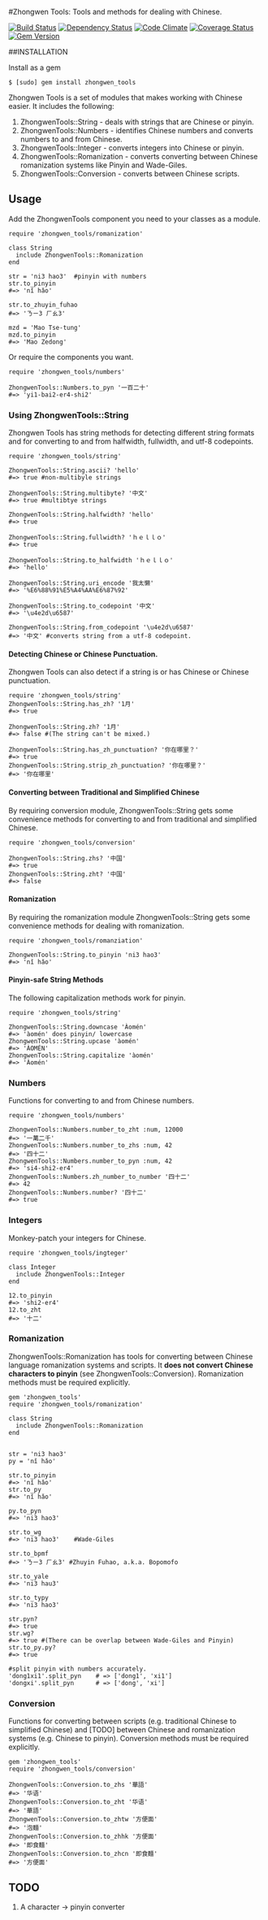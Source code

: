 #Zhongwen Tools:
Tools and methods for dealing with Chinese.

[![Build
Status](https://travis-ci.org/stevendaniels/zhongwen_tools.png?branch=master)](https://travis-ci.org/stevendaniels/zhongwen_tools) [![Dependency Status](https://gemnasium.com/stevendaniels/zhongwen_tools.png)](https://gemnasium.com/stevendaniels/zhongwen_tools) [![Code Climate](https://codeclimate.com/github/stevendaniels/zhongwen_tools.png)](https://codeclimate.com/github/stevendaniels/zhongwen_tools) [![Coverage Status](https://coveralls.io/repos/stevendaniels/zhongwen_tools/badge.png)](https://coveralls.io/r/stevendaniels/zhongwen_tools)
[![Gem Version](https://badge.fury.io/rb/zhongwen_tools.png)](http://badge.fury.io/rb/zhongwen_tools)

##INSTALLATION

Install as a gem

    $ [sudo] gem install zhongwen_tools


Zhongwen Tools is a set of modules that makes working with Chinese
easier. It includes the following:

1. ZhongwenTools::String - deals with strings that are Chinese or pinyin.
2. ZhongwenTools::Numbers - identifies Chinese numbers and converts numbers to and from Chinese.
3. ZhongwenTools::Integer - converts integers into Chinese or pinyin.
4. ZhongwenTools::Romanization - converts converting between Chinese romanization systems like Pinyin and Wade-Giles.
5. ZhongwenTools::Conversion - converts between Chinese scripts.



## Usage

Add the ZhongwenTools component you need to your classes as a module.

    require 'zhongwen_tools/romanization'

    class String
      include ZhongwenTools::Romanization
    end

    str = 'ni3 hao3'  #pinyin with numbers
    str.to_pinyin
    #=> 'nǐ hǎo'

    str.to_zhuyin_fuhao
    #=> 'ㄋㄧ3 ㄏㄠ3'

    mzd = 'Mao Tse-tung'
    mzd.to_pinyin
    #=> 'Mao Zedong'

Or require the components you want.

    require 'zhongwen_tools/numbers'

    ZhongwenTools::Numbers.to_pyn '一百二十'
    #=> 'yi1-bai2-er4-shi2'

### Using ZhongwenTools::String
Zhongwen Tools has string methods for detecting different string formats
and for converting to and from halfwidth, fullwidth, and utf-8 codepoints.

    require 'zhongwen_tools/string'

    ZhongwenTools::String.ascii? 'hello'
    #=> true #non-multibyle strings

    ZhongwenTools::String.multibyte? '中文'
    #=> true #multibtye strings

    ZhongwenTools::String.halfwidth? 'hello'
    #=> true

    ZhongwenTools::String.fullwidth? 'ｈｅｌｌｏ'
    #=> true

    ZhongwenTools::String.to_halfwidth 'ｈｅｌｌｏ'
    #=> 'hello'

    ZhongwenTools::String.uri_encode '我太懒'
    #=> '%E6%88%91%E5%A4%AA%E6%87%92'

    ZhongwenTools::String.to_codepoint '中文'
    #=> '\u4e2d\u6587'

    ZhongwenTools::String.from_codepoint '\u4e2d\u6587'
    #=> '中文' #converts string from a utf-8 codepoint.


#### Detecting Chinese or Chinese Punctuation.
Zhongwen Tools can also detect if a string is or has Chinese or Chinese
punctuation.

	require 'zhongwen_tools/string'
    ZhongwenTools::String.has_zh? '1月'
    #=> true

    ZhongwenTools::String.zh? '1月'
    #=> false #(The string can't be mixed.)

    ZhongwenTools::String.has_zh_punctuation? '你在哪里？'
    #=> true
    ZhongwenTools::String.strip_zh_punctuation? '你在哪里？'
    #=> '你在哪里'

#### Converting between Traditional and Simplified Chinese
By requiring conversion module, ZhongwenTools::String gets some
convenience methods for converting to and from traditional and
simplified Chinese.

    require 'zhongwen_tools/conversion'

    ZhongwenTools::String.zhs? '中国'
    #=> true
    ZhongwenTools::String.zht? '中国'
    #=> false

#### Romanization
By requiring the romanization module ZhongwenTools::String gets some
convenience methods for dealing with romanization.

    require 'zhongwen_tools/romanziation'

    ZhongwenTools::String.to_pinyin 'ni3 hao3'
    #=> 'nǐ hǎo'


#### Pinyin-safe String Methods
The following capitalization methods work for pinyin.

    require 'zhongwen_tools/string'

    ZhongwenTools::String.downcase 'Àomén'
    #=> 'àomén' does pinyin/ lowercase
    ZhongwenTools::String.upcase 'àomén'
    #=> 'ÀOMÉN'
    ZhongwenTools::String.capitalize 'àomén'
    #=> 'Àomén'


### Numbers
Functions for converting to and from Chinese numbers.

    require 'zhongwen_tools/numbers'

    ZhongwenTools::Numbers.number_to_zht :num, 12000
    #=> '一萬二千'
    ZhongwenTools::Numbers.number_to_zhs :num, 42
    #=> '四十二'
    ZhongwenTools::Numbers.number_to_pyn :num, 42
    #=> 'si4-shi2-er4'
    ZhongwenTools::Numbers.zh_number_to_number '四十二'
    #=> 42
    ZhongwenTools::Numbers.number? '四十二'
    #=> true

### Integers
Monkey-patch your integers for Chinese.

    require 'zhongwen_tools/ingteger'

    class Integer
      include ZhongwenTools::Integer
    end

    12.to_pinyin
    #=> 'shi2-er4'
    12.to_zht
    #=> '十二'


### Romanization
ZhongwenTools::Romanization has tools for converting between Chinese language romanization systems and
scripts. It **does not convert Chinese characters to pinyin** (see ZhongwenTools::Conversion). Romanization methods must be required explicitly.

    gem 'zhongwen_tools'
    require 'zhongwen_tools/romanization'

    class String
      include ZhongwenTools::Romanization
    end


    str = 'ni3 hao3'
    py = 'nǐ hǎo'

    str.to_pinyin
    #=> 'nǐ hǎo'
    str.to_py
    #=> 'nǐ hǎo'

    py.to_pyn
    #=> 'ni3 hao3'

    str.to_wg
    #=> 'ni3 hao3'    #Wade-Giles

    str.to_bpmf
    #=> 'ㄋㄧ3 ㄏㄠ3' #Zhuyin Fuhao, a.k.a. Bopomofo

    str.to_yale
    #=> 'ni3 hau3'

    str.to_typy
    #=> 'ni3 hao3'

    str.pyn?
    #=> true
    str.wg?
    #=> true #(There can be overlap between Wade-Giles and Pinyin)
    str.to_py.py? 
    #=> true

    #split pinyin with numbers accurately.
    'dong1xi1'.split_pyn    # => ['dong1', 'xi1']
    'dongxi'.split_pyn      # => ['dong', 'xi']

### Conversion
Functions for converting between scripts (e.g. traditional Chinese to
simplified Chinese) and [TODO] between Chinese and romanization systems (e.g.
Chinese to pinyin).
Conversion methods must be required explicitly.

    gem 'zhongwen_tools'
    require 'zhongwen_tools/conversion'

    ZhongwenTools::Conversion.to_zhs '華語'
    #=> '华语'
    ZhongwenTools::Conversion.to_zht '华语'
    #=> '華語'
    ZhongwenTools::Conversion.to_zhtw '方便面'
    #=> '泡麵'
    ZhongwenTools::Conversion.to_zhhk '方便面'
    #=> '即食麵'
    ZhongwenTools::Conversion.to_zhcn '即食麵'
    #=> '方便面'


## TODO
1. A character -> pinyin converter
